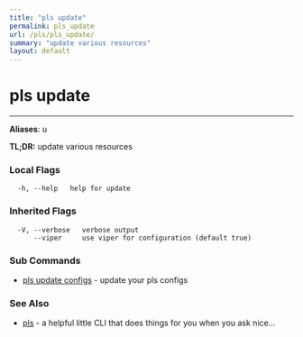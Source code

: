 ```yaml
---
title: "pls update"
permalink: pls_update
url: /pls/pls_update/
summary: "update various resources"
layout: default
---
```

# pls update 

---
**Aliases**: u

**TL;DR:** update various resources

### Local Flags

```
  -h, --help   help for update
```

### Inherited Flags

```
  -V, --verbose   verbose output
      --viper     use viper for configuration (default true)
```
### Sub Commands

* [pls update configs](/pls/pls_update_configs)	 - update your pls configs

### See Also

* [pls](/pls/pls)	 - a helpful little CLI that does things for you when you ask nice...
